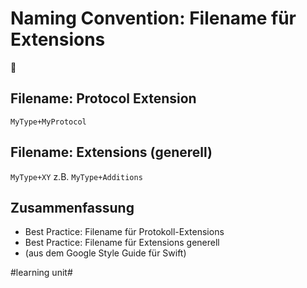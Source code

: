 # Naming Convention: Filename für Extensions
💬

## Filename: Protocol Extension

`MyType+MyProtocol`


## Filename: Extensions (generell)

`MyType+XY`
z.B. `MyType+Additions`


## Zusammenfassung
- Best Practice: Filename für Protokoll-Extensions
- Best Practice: Filename für Extensions generell
- (aus dem Google Style Guide für Swift)


#learning unit#